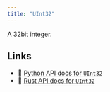 ```yaml
---
title: "UInt32"
---
```


A 32bit integer.


## Links
 * 🐍 [Python API docs for `UInt32`](https://ref.rerun.io/docs/python/stable/common/datatypes#rerun.datatypes.UInt32)
 * 🦀 [Rust API docs for `UInt32`](https://docs.rs/rerun/latest/rerun/datatypes/struct.UInt32.html)


